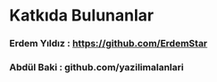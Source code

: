 # Katkıda Bulunanlar

### Erdem Yıldız : https://github.com/ErdemStar

### Abdül Baki : github.com/yazilimalanlari
